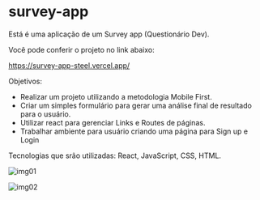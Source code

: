 # survey-app

Está é uma aplicação de um Survey app (Questionário Dev).

Você pode conferir o projeto no link abaixo:

https://survey-app-steel.vercel.app/

Objetivos:

- Realizar um projeto utilizando a metodologia Mobile First.
- Criar um simples formulário para gerar uma análise final de resultado para o usuário.
- Utilizar react para gerenciar Links e Routes de páginas.
- Trabalhar ambiente para usuário criando uma página para Sign up e Login

Tecnologias que srão utilizadas: React, JavaScript, CSS, HTML.

![img01](https://user-images.githubusercontent.com/108424896/196068341-ce50dd5e-f408-49bd-9d76-ff020a613998.jpg)

![img02](https://user-images.githubusercontent.com/108424896/196068347-5c5fa0d5-6720-49fd-b9d8-f7683ef3a913.jpg)
